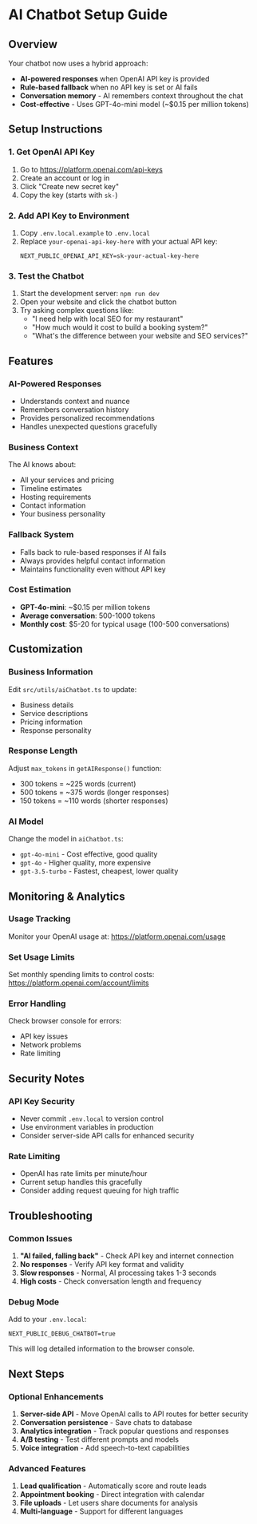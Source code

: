 # AI Chatbot Setup Guide

## Overview

Your chatbot now uses a hybrid approach:

- **AI-powered responses** when OpenAI API key is provided
- **Rule-based fallback** when no API key is set or AI fails
- **Conversation memory** - AI remembers context throughout the chat
- **Cost-effective** - Uses GPT-4o-mini model (~$0.15 per million tokens)

## Setup Instructions

### 1. Get OpenAI API Key

1. Go to https://platform.openai.com/api-keys
2. Create an account or log in
3. Click "Create new secret key"
4. Copy the key (starts with `sk-`)

### 2. Add API Key to Environment

1. Copy `.env.local.example` to `.env.local`
2. Replace `your-openai-api-key-here` with your actual API key:
   ```
   NEXT_PUBLIC_OPENAI_API_KEY=sk-your-actual-key-here
   ```

### 3. Test the Chatbot

1. Start the development server: `npm run dev`
2. Open your website and click the chatbot button
3. Try asking complex questions like:
   - "I need help with local SEO for my restaurant"
   - "How much would it cost to build a booking system?"
   - "What's the difference between your website and SEO services?"

## Features

### AI-Powered Responses

- Understands context and nuance
- Remembers conversation history
- Provides personalized recommendations
- Handles unexpected questions gracefully

### Business Context

The AI knows about:

- All your services and pricing
- Timeline estimates
- Hosting requirements
- Contact information
- Your business personality

### Fallback System

- Falls back to rule-based responses if AI fails
- Always provides helpful contact information
- Maintains functionality even without API key

### Cost Estimation

- **GPT-4o-mini**: ~$0.15 per million tokens
- **Average conversation**: 500-1000 tokens
- **Monthly cost**: $5-20 for typical usage (100-500 conversations)

## Customization

### Business Information

Edit `src/utils/aiChatbot.ts` to update:

- Business details
- Service descriptions
- Pricing information
- Response personality

### Response Length

Adjust `max_tokens` in `getAIResponse()` function:

- 300 tokens = ~225 words (current)
- 500 tokens = ~375 words (longer responses)
- 150 tokens = ~110 words (shorter responses)

### AI Model

Change the model in `aiChatbot.ts`:

- `gpt-4o-mini` - Cost effective, good quality
- `gpt-4o` - Higher quality, more expensive
- `gpt-3.5-turbo` - Fastest, cheapest, lower quality

## Monitoring & Analytics

### Usage Tracking

Monitor your OpenAI usage at:
https://platform.openai.com/usage

### Set Usage Limits

Set monthly spending limits to control costs:
https://platform.openai.com/account/limits

### Error Handling

Check browser console for errors:

- API key issues
- Network problems
- Rate limiting

## Security Notes

### API Key Security

- Never commit `.env.local` to version control
- Use environment variables in production
- Consider server-side API calls for enhanced security

### Rate Limiting

- OpenAI has rate limits per minute/hour
- Current setup handles this gracefully
- Consider adding request queuing for high traffic

## Troubleshooting

### Common Issues

1. **"AI failed, falling back"** - Check API key and internet connection
2. **No responses** - Verify API key format and validity
3. **Slow responses** - Normal, AI processing takes 1-3 seconds
4. **High costs** - Check conversation length and frequency

### Debug Mode

Add to your `.env.local`:

```
NEXT_PUBLIC_DEBUG_CHATBOT=true
```

This will log detailed information to the browser console.

## Next Steps

### Optional Enhancements

1. **Server-side API** - Move OpenAI calls to API routes for better security
2. **Conversation persistence** - Save chats to database
3. **Analytics integration** - Track popular questions and responses
4. **A/B testing** - Test different prompts and models
5. **Voice integration** - Add speech-to-text capabilities

### Advanced Features

1. **Lead qualification** - Automatically score and route leads
2. **Appointment booking** - Direct integration with calendar
3. **File uploads** - Let users share documents for analysis
4. **Multi-language** - Support for different languages
